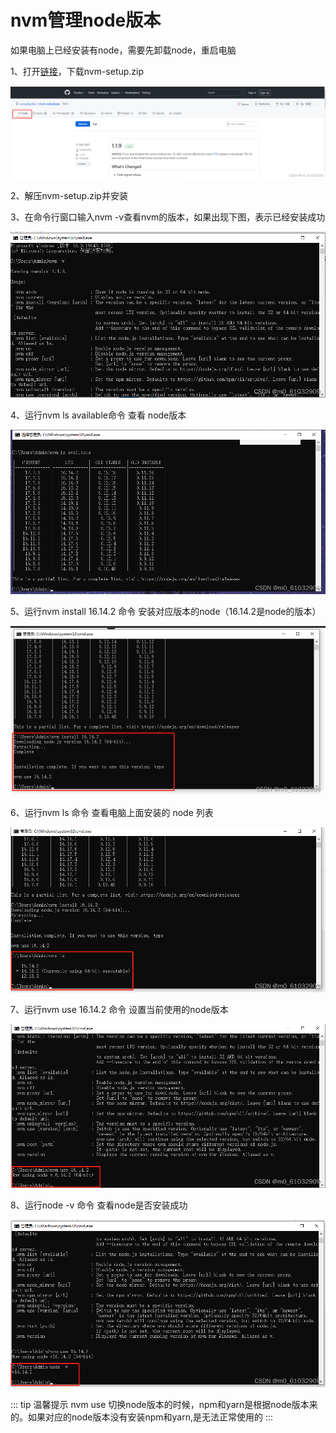 # nvm管理node版本

如果电脑上已经安装有node，需要先卸载node，重启电脑

1、打开[链接](https://github.com/coreybutler/nvm-windows/releases)，下载nvm-setup.zip

![Image text](../.vuepress/public/nodeKnowledge/01/01.png)

2、解压nvm-setup.zip并安装

3、在命令行窗口输入nvm -v查看nvm的版本，如果出现下图，表示已经安装成功

![Image text](../.vuepress/public/nodeKnowledge/01/02.png)

4、运行nvm ls available命令 查看 node版本

![Image text](../.vuepress/public/nodeKnowledge/01/03.png)

5、运行nvm install 16.14.2 命令 安装对应版本的node（16.14.2是node的版本）

![Image text](../.vuepress/public/nodeKnowledge/01/04.png)

6、运行nvm ls 命令 查看电脑上面安装的 node 列表

![Image text](../.vuepress/public/nodeKnowledge/01/05.png)

7、运行nvm use 16.14.2 命令 设置当前使用的node版本

![Image text](../.vuepress/public/nodeKnowledge/01/06.png)

8、运行node -v 命令 查看node是否安装成功

![Image text](../.vuepress/public/nodeKnowledge/01/07.png)

::: tip 温馨提示
nvm use 切换node版本的时候，npm和yarn是根据node版本来的。如果对应的node版本没有安装npm和yarn,是无法正常使用的
:::
